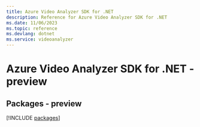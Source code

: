 ```yaml
---
title: Azure Video Analyzer SDK for .NET
description: Reference for Azure Video Analyzer SDK for .NET
ms.date: 11/06/2023
ms.topic: reference
ms.devlang: dotnet
ms.service: videoanalyzer
---
```

# Azure Video Analyzer SDK for .NET - preview
## Packages - preview
[!INCLUDE [packages](video-analyzer-index.md)]